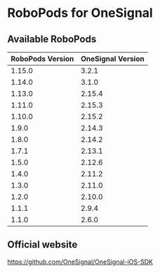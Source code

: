 # RoboPods for OneSignal

## Available RoboPods

| RoboPods Version  | OneSignal Version |
|-------------------|-------------------|
| 1.15.0            | 3.2.1             |
| 1.14.0            | 3.1.0             |
| 1.13.0            | 2.15.4            |
| 1.11.0            | 2.15.3            |
| 1.10.0            | 2.15.2            |
| 1.9.0             | 2.14.3            |
| 1.8.0             | 2.14.2            |
| 1.7.1             | 2.13.1            |
| 1.5.0             | 2.12.6            |
| 1.4.0             | 2.11.2            |
| 1.3.0             | 2.11.0            |
| 1.2.0             | 2.10.0            |
| 1.1.1             | 2.9.4             |
| 1.1.0             | 2.6.0             |

## Official website

https://github.com/OneSignal/OneSignal-iOS-SDK
